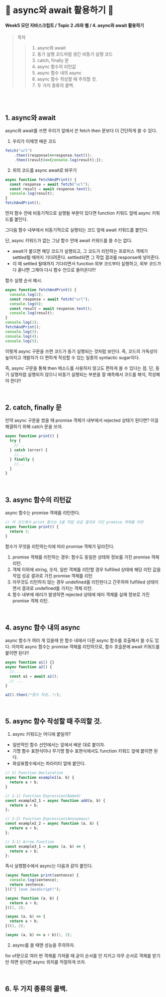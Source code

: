# 🍝 async와 await 활용하기 🍝

#### Week5 모던 자바스크립트 / Topic 2 JS와 웹 / 4. async와 await 활용하기

> 목차
>
> > 1. async와 await
> > 2. 동기 실행 코드처럼 생긴 비동기 실행 코드
> > 3. catch, finally 문
> > 4. async 함수의 리턴값
> > 5. async 함수 내의 async
> > 6. async 함수 작성할 때 주의할 것.
> > 7. 두 가지 종류의 콜백.

<br><br>

## 1. async와 await

async와 await를 쓰면 우리가 앞에서 쓴 fetch then 문보다 더 간단하게 쓸 수 있다.

1. 우리가 이때껏 배운 코드

```js
fetch("url")
    .then((response)=>response.text());
    .then((result)=>{console.log(result);});
```

2. 위의 코드를 async await로 바꾸기

```js
async function fetchAndPrint() {
  const response = await fetch("url");
  const result = await response.text();
  console.log(result);
}
fetchAndPrint();
```

먼저 함수 안에 비동기적으로 실행될 부분이 있다면 function 키워드 앞에 async 키워드를 붙인다.

그다음 함수 내부에서 비동기적으로 실행되는 코드 앞에 await 키워드를 붙인다.

단, async 키워드가 없는 그냥 함수 안에 await 키워드를 쓸 수는 없다.

- await가 붙으면 해당 코드가 실행되고, 그 코드가 리턴하는 프로미스 객체가 settled될 때까지 기다려준다. settled되면 그 작업 결과를 response에 넣어준다.
- 이 때 settled 될때까지 기다리면서 function 외부 코드부터 실행하고, 외부 코드가 다 끝나면 그제야 다시 함수 안으로 들어온다!!!

함수 실행 순서 예시.

```js
async function fetchAndPrint() {
  console.log(2);
  const response = await fetch("url");
  console.log(6);
  const result = await response.text();
  console.log(result);
}
console.log(1);
fetchAndPrint();
console.log(3);
console.log(4);
console.log(5);
```

이렇게 async 구문을 쓰면 코드가 동기 실행되는 것처럼 보인다. 즉, 코드의 가독성이 높아지고 개발자가 더 편하게 작성할 수 있는 일종의 syntactic sugar이다.

즉, async 구문을 통해 then 메소드를 사용하지 않고도 편하게 쓸 수 있다는 점. 단, 동기 실행처럼 실행되지 않으니 비동기 실행되는 부분을 잘 예측해서 코드를 해석, 작성해야 한다!!

<br>

## 2. catch, finally 문

만약 async 구문을 썼을 때 promise 객체가 내부에서 rejected 상태가 된다면? 이걸 해결하기 위해 catch 문을 쓰자.

```js
async function print() {
  try {
    // ..
  } catch (error) {
    //...
  } finally {
    //...
  }
}
```

<br>

## 3. async 함수의 리턴값

async 함수는 promise 객체를 리턴한다.

```js
// 이 코드에서 print 함수는 3을 작업 성공 결과로 가진 promise 객체를 리턴
async function print() {
  return 3;
}
```

함수가 무엇을 리턴하는지에 따라 promise 객체가 달라진다.

1. promise 객체를 리턴하는 경우: 함수도 동일한 상태와 정보를 가진 promise 객체 리턴.
2. 객체 이외에 string, 숫자, 일반 객체를 리턴할 경우 fulfilled 상태에 해당 리턴 값을 작업 성공 결과로 가진 promise 객체를 리턴
3. 아무것도 리턴하지 않는 경우 undefined를 리턴한다고 간주하여 fulfilled 상태이면서 결과로 undefined를 가지는 객체 리턴.
4. 함수 내부에 에러가 발생하면 rejected 상태에 에러 객체를 실패 정보로 가진 promise 객체 리턴.

<br>

## 4. async 함수 내의 async

async 함수가 여러 개 있을때 한 함수 내에서 다른 async 함수를 호출해서 쓸 수도 있다. 어차피 async 함수는 promise 객체를 리턴하므로, 함수 호출문에 await 키워드를 붙이면 된다!!

```js
async function a1() {}
async function a2() {
  //...
  const a1 = await a1();
  // ...
}

a2().then(/*함수 작성..*/);
```

<br>

## 5. async 함수 작성할 때 주의할 것.

1. async 키워드는 어디에 붙일까?

- 일반적인 함수 선언에서는 앞에서 배운 대로 붙이자.
- 기명 함수 표현식이나 무기명 함수 표현식에서도 function 키워드 앞에 붙이면 된다.
- 화살표함수에서는 파라미터 앞에 붙인다.

```js
// 1) Function Declaration
async function example1(a, b) {
  return a + b;
}

// 2-1) Function Expression(Named)
const example2_1 = async function add(a, b) {
  return a + b;
};

// 2-2) Function Expression(Anonymous)
const example2_2 = async function (a, b) {
  return a + b;
};

// 3-1) Arrow Function
const example3_1 = async (a, b) => {
  return a + b;
};
```

즉시 실행함수에서 async는 다음과 같이 붙인다.

```js
(async function print(sentence) {
  console.log(sentence);
  return sentence;
})("I love JavaScript!");

(async function (a, b) {
  return a + b;
})(1, 2);

(async (a, b) => {
  return a + b;
})(1, 2);

(async (a, b) => a + b)(1, 2);
```

2. async를 쓸 때엔 성능을 주의하자.

for of문으로 여러 번 객체를 가져올 때 굳이 순서를 안 지키고 아무 순서로 객체를 받기만 하면 된다면 async 위치를 적절하게 쓰자.

<br>

## 6. 두 가지 종류의 콜백.

<br>
